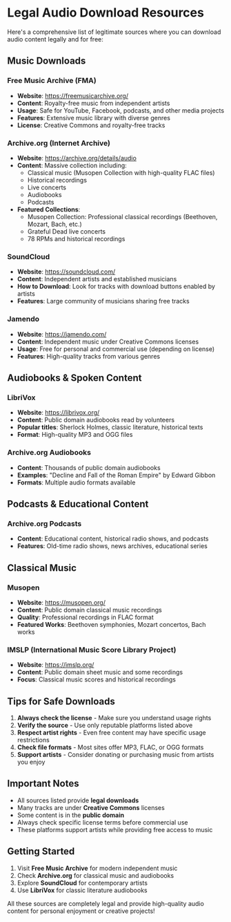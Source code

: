 # Legal Audio Download Resources

Here's a comprehensive list of legitimate sources where you can download audio content legally and for free:

## Music Downloads

### **Free Music Archive (FMA)**
- **Website**: https://freemusicarchive.org/
- **Content**: Royalty-free music from independent artists
- **Usage**: Safe for YouTube, Facebook, podcasts, and other media projects
- **Features**: Extensive music library with diverse genres
- **License**: Creative Commons and royalty-free tracks

### **Archive.org (Internet Archive)**
- **Website**: https://archive.org/details/audio
- **Content**: Massive collection including:
  - Classical music (Musopen Collection with high-quality FLAC files)
  - Historical recordings
  - Live concerts
  - Audiobooks
  - Podcasts
- **Featured Collections**:
  - Musopen Collection: Professional classical recordings (Beethoven, Mozart, Bach, etc.)
  - Grateful Dead live concerts
  - 78 RPMs and historical recordings

### **SoundCloud**
- **Website**: https://soundcloud.com/
- **Content**: Independent artists and established musicians
- **How to Download**: Look for tracks with download buttons enabled by artists
- **Features**: Large community of musicians sharing free tracks

### **Jamendo**
- **Website**: https://jamendo.com/
- **Content**: Independent music under Creative Commons licenses
- **Usage**: Free for personal and commercial use (depending on license)
- **Features**: High-quality tracks from various genres

## Audiobooks & Spoken Content

### **LibriVox**
- **Website**: https://librivox.org/
- **Content**: Public domain audiobooks read by volunteers
- **Popular titles**: Sherlock Holmes, classic literature, historical texts
- **Format**: High-quality MP3 and OGG files

### **Archive.org Audiobooks**
- **Content**: Thousands of public domain audiobooks
- **Examples**: "Decline and Fall of the Roman Empire" by Edward Gibbon
- **Formats**: Multiple audio formats available

## Podcasts & Educational Content

### **Archive.org Podcasts**
- **Content**: Educational content, historical radio shows, and podcasts
- **Features**: Old-time radio shows, news archives, educational series

## Classical Music

### **Musopen**
- **Website**: https://musopen.org/
- **Content**: Public domain classical music recordings
- **Quality**: Professional recordings in FLAC format
- **Featured Works**: Beethoven symphonies, Mozart concertos, Bach works

### **IMSLP (International Music Score Library Project)**
- **Website**: https://imslp.org/
- **Content**: Public domain sheet music and some recordings
- **Focus**: Classical music scores and historical recordings

## Tips for Safe Downloads

1. **Always check the license** - Make sure you understand usage rights
2. **Verify the source** - Use only reputable platforms listed above
3. **Respect artist rights** - Even free content may have specific usage restrictions
4. **Check file formats** - Most sites offer MP3, FLAC, or OGG formats
5. **Support artists** - Consider donating or purchasing music from artists you enjoy

## Important Notes

- All sources listed provide **legal downloads**
- Many tracks are under **Creative Commons** licenses
- Some content is in the **public domain**
- Always check specific license terms before commercial use
- These platforms support artists while providing free access to music

## Getting Started

1. Visit **Free Music Archive** for modern independent music
2. Check **Archive.org** for classical music and audiobooks  
3. Explore **SoundCloud** for contemporary artists
4. Use **LibriVox** for classic literature audiobooks

All these sources are completely legal and provide high-quality audio content for personal enjoyment or creative projects!